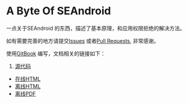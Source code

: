 # A Byte Of SEAndroid

一点关于SEAndroid 的东西，描述了基本原理，和应用权限拒绝的解决方法。

如有需要完善的地方请提交[Issues][ID_ISSUES]
或者[Pull Requests][ID_PULL_REQUESTS], 非常感谢。

使用[GitBook][ID_GITBOOK] 编写，文档相关的链接如下：

1. [源代码][ID_GITHUB]
+ [在线HTML][ID_HTML_OL]
+ [离线HTML][ID_HTML]
+ [离线PDF][ID_PDF]

[ID_GITHUB]: https://github.com/Arondight/A_Byte_Of_SEAndroid "点此跳转文档项目地址"
[ID_ISSUES]: https://github.com/Arondight/A_Byte_Of_SEAndroid/issues "点此提交Issues"
[ID_PULL_REQUESTS]: https://github.com/Arondight/A_Byte_Of_SEAndroid/pulls "点此查看Pull requests"
[ID_GITBOOK]: https://github.com/GitbookIO/gitbook "点此跳转GitBook 项目地址"
[ID_HTML_OL]: unkown "点此查看在线HTML"
[ID_HTML]: unkown "点此获取HTML"
[ID_PDF]: unkown "点此获取PDF"

